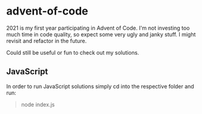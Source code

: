 # advent-of-code

2021 is my first year participating in Advent of Code.
I'm not investing too much time in code quality, so expect some very ugly and janky stuff. I might revisit and refactor in the future.

Could still be useful or fun to check out my solutions.

## JavaScript

In order to run JavaScript solutions simply cd into the respective folder and run:

> node index.js
